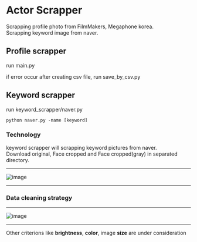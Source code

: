 # Actor Scrapper

Scrapping profile photo from FilmMakers, Megaphone korea.  
Scrapping keyword image from naver.

## Profile scrapper

run main.py

if error occur after creating csv file, run save_by_csv.py

## Keyword scrapper

run keyword_scrapper/naver.py

    python naver.py -name [keyword]

### Technology

keyword scrapper will scrapping keyword pictures from naver.  
Download original, Face cropped and Face cropped(gray) in separated directory.

---

![image](https://user-images.githubusercontent.com/47638660/88817131-1b663880-d1f8-11ea-9566-30b20e94fb09.png)

---

### Data cleaning strategy

---

![image](https://user-images.githubusercontent.com/47638660/88817611-b101c800-d1f8-11ea-8c07-cb66c94694aa.png)

---

Other criterions like **brightness**, **color**, image **size** are under consideration
